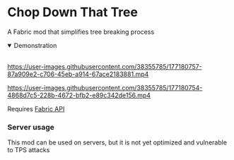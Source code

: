 # Chop Down That Tree
A Fabric mod that simplifies tree breaking process

<details open>
<summary>Demonstration</summary>
<br>

https://user-images.githubusercontent.com/38355785/177180757-87a909e2-c706-45eb-a914-67ace2183881.mp4

https://user-images.githubusercontent.com/38355785/177180754-4868d7c5-228b-4672-bfb2-e89c342de156.mp4

</details>

Requires [Fabric API](https://github.com/FabricMC/fabric)

### Server usage
This mod can be used on servers, but it is not yet optimized and vulnerable to TPS attacks
